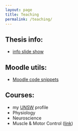 ```yaml
---
layout: page
title: Teaching
permalink: /teaching/
---
```


Thesis info:
---
- [info slide show](https://tnf-computational-physiology.github.io/slides/thesis-info.html)

Moodle utils:
---
- [Moodle code snippets](https://frederic-vw.github.io/moodle-utils/)

Courses:
---
- my [UNSW](https://medicalsciences.med.unsw.edu.au/people/dr-frederic-von-wegner) profile
- Physiology
- Neuroscience
- Muscle & Motor Control ([link](https://moodle.telt.unsw.edu.au/course/view.php?id=59220))
